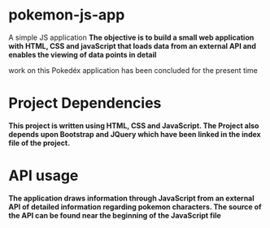 # pokemon-js-app
A simple JS application
**The objective is to build a small web application with HTML, CSS and javaScript that loads data from an external API and enables the viewing of data points in detail**


work on this Pokedéx application has been concluded for the present time

# Project Dependencies
**This project is written using HTML, CSS and JavaScript. The Project also depends upon Bootstrap and JQuery which have been linked in the index file of the project.**

# API usage
**The application draws information through JavaScript from an external API of detailed information regarding pokemon characters. The source of the API can be found near the beginning of the JavaScript file**


